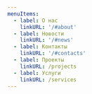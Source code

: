 ```yaml
---
menuItems:
  - label: О нас
    linkURL: '/#about'
  - label: Новости
    linkURL: '/#news'
  - label: Контакты
    linkURL: '/#contacts'
  - label: Проекты
    linkURL: /projects
  - label: Услуги
    linkURL: /services
---
```


